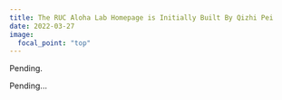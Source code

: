 ```yaml
---
title: The RUC Aloha Lab Homepage is Initially Built By Qizhi Pei
date: 2022-03-27
image:
  focal_point: "top"
---
```


Pending.

<!--more-->

Pending...
